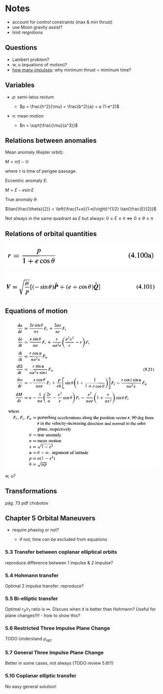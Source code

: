 # Notes

* account for control constraints (max & min thrust)
* use Moon gravity assist?
* limit reignitions

## Questions

* Lambert problem?
* w, u (equations of motion)?
* [how many impulses](./how%20many%20impulses%20redux.pdf): why minimum thrust = minimum time?

## Variables

* $p$: semi-latus rectum 

  * $p = \frac{h^2}{\mu} = \frac{b^2}{a} = a (1-e^2)$
* $n$: mean motion

  * $n = \sqrt{\frac{\mu}{a^3}}$

## Relations between anomalies

Mean anomaly (Kepler orbit):

$M = n(t - \tau)$

where $\tau$ is time of perigee passage.

Eccentric anomaly $E$:

$M = E - e \sin{E}$

True anomaly $\theta$:

$\tan{\frac{\theta}{2}} = \left(\frac{1+e}{1-e}\right)^{1/2} \tan{\frac{E}{2}}$

Not always in the same quadrant as $E$ but always: $0 \leq E \leq \pi \iff 0 \leq \theta \leq \pi$

## Relations of orbital quantities

![chobotov](./highlights/radius.png)


![chobotov](./highlights/velocity.png)

## Equations of motion

![chobotov](./highlights/chobotov_equations_motion.png)

w, u?

## Transformations

pág. 73 pdf chobotov

## Chapter 5 Orbital Maneuvers

* require phasing or not?

  * if not, time can be excluded from equations

### 5.3 Transfer between coplanar elliptical orbits

reproduce difference between 1 impulse & 2 impulse?

### 5.4 Hohmann transfer

Optimal 2 impulse transfer: reproduce?

### 5.5 Bi-elliptic transfer

Optimal $r_2/r_1$ ratio is $\infty$. Discuss when it is better than Hohmann?
Useful for plane changes!!!! - how to show this?

### 5.6 Restricted Three Impulse Plane Change

TODO Understand $\rho_{opt}$

### 5.7 General Three Impulse Plane Change

Better in some cases, not always (TODO review 5.6!!!)

### 5.10 Coplanar elliptic transfer

No easy general solution! 